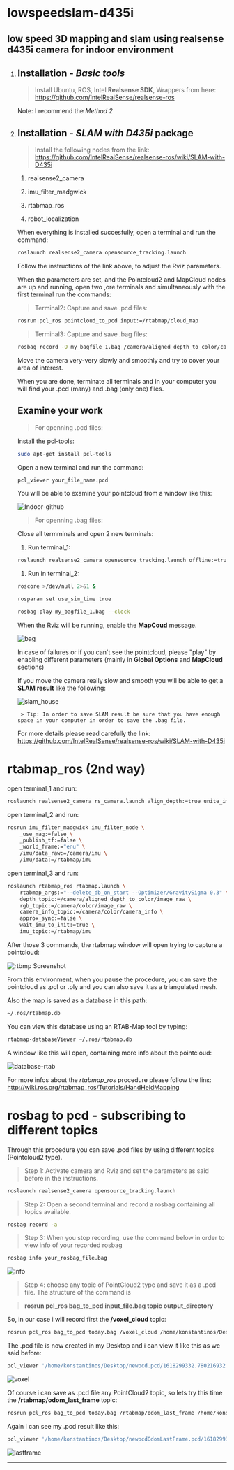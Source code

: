 # lowspeedslam-d435i

## low speed 3D mapping and slam using realsense d435i camera for indoor environment


1. ## Installation - *Basic tools*
    > Install Ubuntu, ROS, Intel **Realsense SDK**, Wrappers from here:
    https://github.com/IntelRealSense/realsense-ros

    Note: I recommend the *Method 2*

1. ## Installation - *SLAM with D435i* package
    > Install the following nodes from the link: https://github.com/IntelRealSense/realsense-ros/wiki/SLAM-with-D435i

    1. realsense2_camera

    1. imu_filter_madgwick

    1. rtabmap_ros

    1. robot_localization

    When everything is installed succesfully, open a terminal and run the command:

    ```sh
    roslaunch realsense2_camera opensource_tracking.launch
    ```

    Follow the instructions of the link above, to adjust the Rviz parameters.
    
    When the parameters are set, and the Pointcloud2 and MapCloud nodes are up and running, open two ,ore terminals and simultaneously with the first terminal run the commands:
    > Terminal2:  Capture and save .pcd files:
    ```sh
    rosrun pcl_ros pointcloud_to_pcd input:=/rtabmap/cloud_map
    ```

    > Terminal3: Capture and save .bag files:
    ```sh
    rosbag record -O my_bagfile_1.bag /camera/aligned_depth_to_color/camera_info  camera/aligned_depth_to_color/image_raw /camera/color/camera_info /camera/color/image_raw /camera/imu /camera/imu_info /tf_static
    ```

    
    Move the camera very-very slowly and smoothly and try to cover your area of interest.

    When you are done, terminate all terminals and in your computer you will find your .pcd (many) and .bag (only one) files.

    ## Examine your work ##
    > For openning .pcd files:

    Install the pcl-tools:

    ```sh
    sudo apt-get install pcl-tools
    ```

    Open a new terminal and run the command:

    ```sh
    pcl_viewer your_file_name.pcd
    ```

 

    You will be able to examine your pointcloud from a window like this:

    ![Indoor-github](https://user-images.githubusercontent.com/70270581/113284324-24148e80-92f2-11eb-8b54-8695b181ef42.png)

   

    
    > For openning .bag files:

   Close all termminals and open 2 new terminals:

    1. Run terminal_1:

    ```sh
    roslaunch realsense2_camera opensource_tracking.launch offline:=true
    ```

    1. Run in terminal_2:

    ```sh
    roscore >/dev/null 2>&1 &
    ```

    ```sh
    rosparam set use_sim_time true
    ```

    ```sh
    rosbag play my_bagfile_1.bag --clock
    ```
    
    When the Rviz will be running, enable the **MapCoud** message.
    
    
    ![bag](https://user-images.githubusercontent.com/70270581/113284227-ff201b80-92f1-11eb-8500-d5c51e08be23.png)

    
    In case of failures or if you can't see the pointcloud, please "play" by enabling different parameters (mainly in **Global Options** and **MapCloud** sections)
    
    If you move the camera really slow and smooth you will be able to get a **SLAM result** like the following:
    
    ![slam_house](https://user-images.githubusercontent.com/70270581/113325472-2b06c580-9321-11eb-904c-ce66fac14d40.png)


        > Tip: In order to save SLAM result be sure that you have enough space in your computer in order to save the .bag file.


    For more details please read carefully the link: https://github.com/IntelRealSense/realsense-ros/wiki/SLAM-with-D435i


# rtabmap_ros (2nd way)

open terminal_1 and run:

```sh
roslaunch realsense2_camera rs_camera.launch align_depth:=true unite_imu_method:="linear_interpolation" enable_gyro:=true enable_accel:=true
```
open terminal_2 and run:

```sh
rosrun imu_filter_madgwick imu_filter_node \
    _use_mag:=false \
    _publish_tf:=false \
    _world_frame:="enu" \
    /imu/data_raw:=/camera/imu \
    /imu/data:=/rtabmap/imu
```

open terminal_3 and run:

```sh
roslaunch rtabmap_ros rtabmap.launch \
    rtabmap_args:="--delete_db_on_start --Optimizer/GravitySigma 0.3" \
    depth_topic:=/camera/aligned_depth_to_color/image_raw \
    rgb_topic:=/camera/color/image_raw \
    camera_info_topic:=/camera/color/camera_info \
    approx_sync:=false \
    wait_imu_to_init:=true \
    imu_topic:=/rtabmap/imu
```
After those 3 commands, the rtabmap window will open trying to capture a pointcloud:

![rtbmp Screenshot ](https://user-images.githubusercontent.com/70270581/113558887-1ec48600-9609-11eb-8af2-5346ca9260d5.png)

From this environment, when you pause the procedure, you can save the pointcloud as .pcl or .ply and you can also save it as a triangulated mesh.

Also the map is saved as a database in this path:

```sh
~/.ros/rtabmap.db
```

You can view this database using an RTAB-Map tool by typing:

```sh
rtabmap-databaseViewer ~/.ros/rtabmap.db
```

A window like this will open, containing more info about the pointcloud:

![database-rtab](https://user-images.githubusercontent.com/70270581/113560552-d5296a80-960b-11eb-964b-921c06007e12.png)


For more infos about the *rtabmap_ros* procedure please follow the linκ: http://wiki.ros.org/rtabmap_ros/Tutorials/HandHeldMapping




# rosbag to pcd - subscribing to different topics
Through this procedure you can save .pcd files by using different topics (Pointcloud2 type).

> Step 1: Activate camera and Rviz and set the parameters as said before in the instructions.

```sh
roslaunch realsense2_camera opensource_tracking.launch
```

> Step 2: Open a second terminal and record a rosbag containing all topics available.

```sh
rosbag record -a
```

> Step 3: When you stop recording, use the command below in order to view info of your recorded rosbag

```sh
rosbag info your_rosbag_file.bag
```
![info](https://user-images.githubusercontent.com/70270581/114520249-eac11480-9c49-11eb-9b10-6e3498560cf6.png)

> Step 4: choose any topic of PointCloud2 type and save it as a .pcd file. The structure of the command is 

> **rosrun pcl_ros bag_to_pcd input_file.bag topic output_directory**

So, in our case i will record first  the **/voxel_cloud** topic:

```sh
rosrun pcl_ros bag_to_pcd today.bag /voxel_cloud /home/konstantinos/Desktop/newpcd.pcd
```
The .pcd file is now created in my Desktop and i can view it like this as we said before: 

```sh
pcl_viewer '/home/konstantinos/Desktop/newpcd.pcd/1618299332.780216932.pcd'
```

![voxel](https://user-images.githubusercontent.com/70270581/114524668-1514d100-9c4e-11eb-9154-ecfe33743544.png)


Of course i can save as .pcd file any PointCloud2 topic, so lets try this time the **/rtabmap/odom_last_frame** topic:

```sh 
rosrun pcl_ros bag_to_pcd today.bag /rtabmap/odom_last_frame /home/konstantinos/Desktop/newpcdOdomLastFrame.pcd
```
Again i can see my .pcd result like this:

```sh
pcl_viewer '/home/konstantinos/Desktop/newpcdOdomLastFrame.pcd/1618299332.659685373.pcd' 
```
![lastframe](https://user-images.githubusercontent.com/70270581/114524805-337acc80-9c4e-11eb-993f-4126a540c982.png)

----------------------

